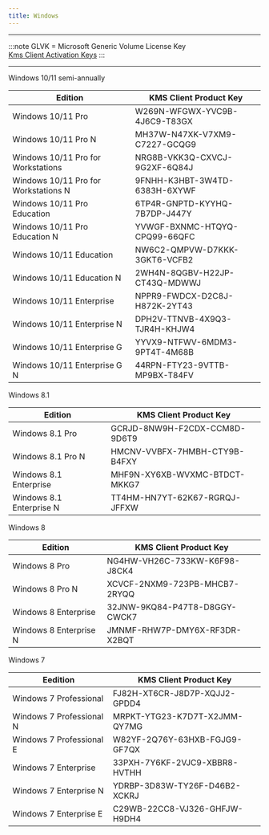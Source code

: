 ```yaml
---
title: Windows
---
```


______________________________________________________________________

:::note
GLVK = Microsoft Generic Volume License Key \
[Kms Client Activation Keys](https://docs.microsoft.com/de-de/windows-server/get-started/kms-client-activation-keys)
:::

______________________________________________________________________

Windows 10/11 semi-annually

| Edition                              | KMS Client Product Key        |
| ------------------------------------ | ----------------------------- |
| Windows 10/11 Pro                    | W269N-WFGWX-YVC9B-4J6C9-T83GX |
| Windows 10/11 Pro N                  | MH37W-N47XK-V7XM9-C7227-GCQG9 |
| Windows 10/11 Pro for Workstations   | NRG8B-VKK3Q-CXVCJ-9G2XF-6Q84J |
| Windows 10/11 Pro for Workstations N | 9FNHH-K3HBT-3W4TD-6383H-6XYWF |
| Windows 10/11 Pro Education          | 6TP4R-GNPTD-KYYHQ-7B7DP-J447Y |
| Windows 10/11 Pro Education N        | YVWGF-BXNMC-HTQYQ-CPQ99-66QFC |
| Windows 10/11 Education              | NW6C2-QMPVW-D7KKK-3GKT6-VCFB2 |
| Windows 10/11 Education N            | 2WH4N-8QGBV-H22JP-CT43Q-MDWWJ |
| Windows 10/11 Enterprise             | NPPR9-FWDCX-D2C8J-H872K-2YT43 |
| Windows 10/11 Enterprise N           | DPH2V-TTNVB-4X9Q3-TJR4H-KHJW4 |
| Windows 10/11 Enterprise G           | YYVX9-NTFWV-6MDM3-9PT4T-4M68B |
| Windows 10/11 Enterprise G N         | 44RPN-FTY23-9VTTB-MP9BX-T84FV |

Windows 8.1

| Edition                  | KMS Client Product Key        |
| ------------------------ | ----------------------------- |
| Windows 8.1 Pro          | GCRJD-8NW9H-F2CDX-CCM8D-9D6T9 |
| Windows 8.1 Pro N        | HMCNV-VVBFX-7HMBH-CTY9B-B4FXY |
| Windows 8.1 Enterprise   | MHF9N-XY6XB-WVXMC-BTDCT-MKKG7 |
| Windows 8.1 Enterprise N | TT4HM-HN7YT-62K67-RGRQJ-JFFXW |

Windows 8

| Edition                | KMS Client Product Key        |
| ---------------------- | ----------------------------- |
| Windows 8 Pro          | NG4HW-VH26C-733KW-K6F98-J8CK4 |
| Windows 8 Pro N        | XCVCF-2NXM9-723PB-MHCB7-2RYQQ |
| Windows 8 Enterprise   | 32JNW-9KQ84-P47T8-D8GGY-CWCK7 |
| Windows 8 Enterprise N | JMNMF-RHW7P-DMY6X-RF3DR-X2BQT |

Windows 7

| Eedition                 | KMS Client Product Key        |
| ------------------------ | ----------------------------- |
| Windows 7 Professional   | FJ82H-XT6CR-J8D7P-XQJJ2-GPDD4 |
| Windows 7 Professional N | MRPKT-YTG23-K7D7T-X2JMM-QY7MG |
| Windows 7 Professional E | W82YF-2Q76Y-63HXB-FGJG9-GF7QX |
| Windows 7 Enterprise     | 33PXH-7Y6KF-2VJC9-XBBR8-HVTHH |
| Windows 7 Enterprise N   | YDRBP-3D83W-TY26F-D46B2-XCKRJ |
| Windows 7 Enterprise E   | C29WB-22CC8-VJ326-GHFJW-H9DH4 |
